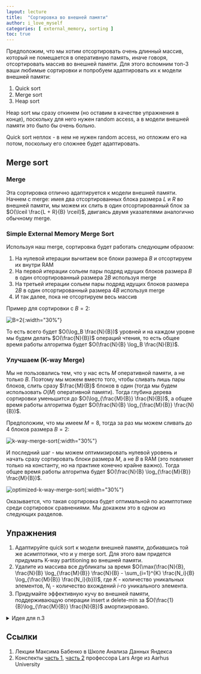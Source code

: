 ```yaml
---
layout: lecture
title:  "Сортировка во внешней памяти"
author: i_love_myself
categories: [ external_memory, sorting ]
toc: true
---
```


Предположим, что мы хотим отсортировать очень длинный массив, который не помещается в оперативную память, иначе говоря, отсортировать массив во внешней памяти. Для этого вспомним топ-3 ваши любимые сортировки и попробуем адаптировать их к модели внешней памяти:

1. Quick sort
2. Merge sort
3. Heap sort

Heap sort мы сразу откинем (но оставим в качестве упражнения в конце), поскольку для него нужен random access, а в модели внешней памяти это было бы очень больно.

Quick sort неплох - в нем не нужен random access, но отложим его на потом, поскольку его сложнее будет адаптировать.

## Merge sort

### Merge

Эта сортировка отлично адаптируется к модели внешней памяти. Начнем с merge: имея два отсортированных блока размера $L$ и $R$ во внешней памяти, мы можем их слить в один отсортированный блок за $O(\lceil \frac{L + R}{B} \rceil)$, двигаясь двумя указателями аналогично обычному merge.

### Simple External Memory Merge Sort

Используя наш merge, сортировка будет работать следующим образом:

1. На нулевой итерации вычитаем все блоки размера $B$ и отсортируем их внутри RAM
2. На первой итерации сольем пары подряд идущих блоков размера $B$ в один отсортированный размера $2B$ используя merge
3. На третьей итерации сольем пары подряд идущих блоков размера $2B$ в один отсортированный размера $4B$ используя merge
4. И так далее, пока не отсортируем весь массив

Пример для сортировки с $B=2$:

![B=2](img/stupid-merge-sort.png){:width="30%"}

То есть всего будет $O(\log_B \frac{N}{B})$ уровней и на каждом уровне мы будем делать $O(\frac{N}{B})$ операций чтения, то есть общее время работы алгоритма будет $O(\frac{N}{B} \log_B \frac{N}{B})$.

### Улучшаем (K-way Merge)

Мы не пользовались тем, что у нас есть $M$ оперативной памяти, а не только $B$. Поэтому мы можем вместо того, чтобы сливать лишь пары блоков, слить сразу $\frac{M}{B}$ блоков в один (тогда мы будем использовать $O(M)$ оперативной памяти). Тогда глубина дерева сортировки уменьшится до $O(\log_{\frac{M}{B}} \frac{N}{B})$, а общее время работы алгоритма будет $O(\frac{N}{B} \log_{\frac{M}{B}} \frac{N}{B})$.

Предположим, что мы имеем $M=8$, тогда за раз мы можем сливать до 4 блоков размера $B=2$:

![k-way-merge-sort](img/k-way-merge-sort.png){:width="30%"}

И последний шаг - мы можем оптимизировать нулевой уровень и начать сразу сортировать блоки размера $M$, а не $B$ в RAM (это повлияет только на константу, но на практике конечно крайне важно). Тогда общее время работы алгоритма будет $O(\frac{N}{B} \log_{\frac{M}{B}} \frac{M}{B})$.

![optimized-k-way-merge-sort](img/optimized-k-way-merge-sort.png){:width="30%"}

Оказывается, что такая сортировка будет оптимальной по асимптотике среди сортировок сравнениями. Мы докажем это в одном из следующих разделов.

## Упражнения

1. Адаптируйте quick sort к модели внешней памяти, добиавшись той же асимптотики, что и у merge sort. Для этого вам придется придумать K-way partitioning во внешней памяти.
2. Удалите из массива все дубликаты за время $O(\max(\frac{N}{B}, \frac{N}{B} \log_{\frac{M}{B}} \frac{N}{B} - \sum_{i=1}^{K} \frac{N_i}{B} \log_{\frac{M}{B}} \frac{N_i}{b}))$, где $K$ - количество уникальных элементов, $N_i$ - количество вхождений $i$-го уникального элемента.
3. Придумайте эффективную кучу во внешней памяти, поддерживающую операции insert и delete-min за $O(\frac{1}{B}\log_{\frac{M}{B}} \frac{N}{B})$ амортизировано.

<details markdown="1">
<summary>Идея для п.3</summary>
Куча будет иметь $\frac{M}{B}$ детей вместо 2 и хранить в каждом узле $M$ минимальных элементов вместо одного. Для эффективной вставки буферизуем $M$ элементов и вставляем их в кучу батчём после заполнения буфера.
</details>

## Ссылки

1. Лекции Максима Бабенко в Школе Анализа Данных Яндекса
2. Конспекты [часть 1](https://www.slideserve.com/tallys/i-o-algorithms), [часть 2](https://www.cs.helsinki.fi/hecse/events/sada07/lectures/slides/Arge_SADA07large.pdf) профессора Lars Arge из Aarhus University
